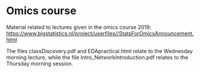 # Omics course
Material related to lectures given in the omics course 2019:
https://www.bigstatistics.nl/project/userfiles//StatsForOmicsAnnouncement.html

The files classDiscovery.pdf and EDApractical.html relate to the Wednesday morning lecture, while the file Intro_NetworkIntroduction.pdf relates to the Thursday morning session. 

